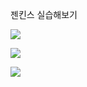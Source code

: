 젠킨스 실습해보기

![](https://velog.velcdn.com/images/sunblock99/post/9fef4981-9268-46ce-a1c2-abc586752c0b/image.png)


![](https://velog.velcdn.com/images/sunblock99/post/8232b107-a084-482c-989c-31077daf9419/image.png)


![](https://velog.velcdn.com/images/sunblock99/post/df1423f9-7c28-4e58-a275-b7d044b90e3c/image.png)
